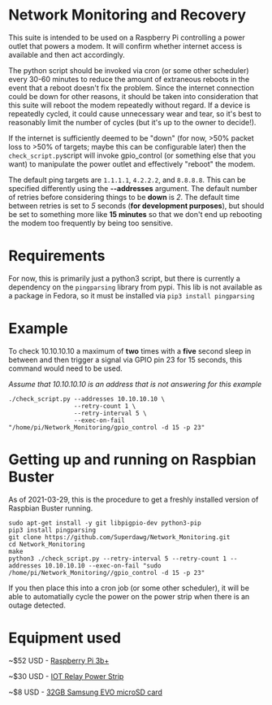 # Network Monitoring and Recovery
This suite is intended to be used on a Raspberry Pi controlling a power outlet that powers a modem.  It will confirm whether internet access is available and then act accordingly.

The python script should be invoked via cron (or some other scheduler) every 30-60 minutes to reduce the amount of extraneous reboots in the event that a reboot doesn't fix the problem.  Since the internet connection could be down for other reasons, it should be taken into consideration that this suite will reboot the modem repeatedly without regard.  If a device is repeatedly cycled, it could cause unnecessary wear and tear, so it's best to reasonably limit the number of cycles (but it's up to the owner to decide!).

If the internet is sufficiently deemed to be "down" (for now, >50% packet loss to >50% of targets; maybe this can be configurable later) then the `check_script.py`script will invoke gpio_control (or something else that you want) to manipulate the power outlet and effectively "reboot" the modem.

The default ping targets are `1.1.1.1`, `4.2.2.2`, and `8.8.8.8`.  This can be specified differently using the **--addresses** argument.
The default number of retries before considering things to be **down** is *2*.
The default time between retries is set to *5* seconds (**for development purposes**), but should be set to something more like **15 minutes** so that we don't end up rebooting the modem too frequently by being too sensitive.

# Requirements
For now, this is primarily just a python3 script, but there is currently a dependency on the `pingparsing` library from pypi.  This lib is not available as a package in Fedora, so it must be installed via `pip3 install pingparsing`

# Example
To check 10.10.10.10 a maximum of **two** times with a **five** second sleep in between and then trigger a signal via GPIO pin 23 for 15 seconds, this command would need to be used.

*Assume that 10.10.10.10 is an address that is not answering for this example*
```shell
./check_script.py --addresses 10.10.10.10 \
                  --retry-count 1 \
                  --retry-interval 5 \
                  --exec-on-fail "/home/pi/Network_Monitoring/gpio_control -d 15 -p 23"
```

# Getting up and running on Raspbian Buster
As of 2021-03-29, this is the procedure to get a freshly installed version of Raspbian Buster running.
```
sudo apt-get install -y git libpigpio-dev python3-pip
pip3 install pingparsing
git clone https://github.com/Superdawg/Network_Monitoring.git
cd Network_Monitoring
make
python3 ./check_script.py --retry-interval 5 --retry-count 1 --addresses 10.10.10.10 --exec-on-fail "sudo /home/pi/Network_Monitoring//gpio_control -d 15 -p 23"
```

If you then place this into a cron job (or some other scheduler), it will be able to automatially cycle the power on the power strip when there is an outage detected.

# Equipment used
~$52 USD - [Raspberry Pi 3b+](https://www.amazon.com/CanaKit-Raspberry-Power-Supply-Listed/dp/B07BC6WH7V)

~$30 USD - [IOT Relay Power Strip](https://www.adafruit.com/product/2935)

~$8 USD - [32GB Samsung EVO microSD card](https://www.amazon.com/Samsung-MicroSDHC-Adapter-MB-ME32GA-AM/dp/B06XWN9Q99)
